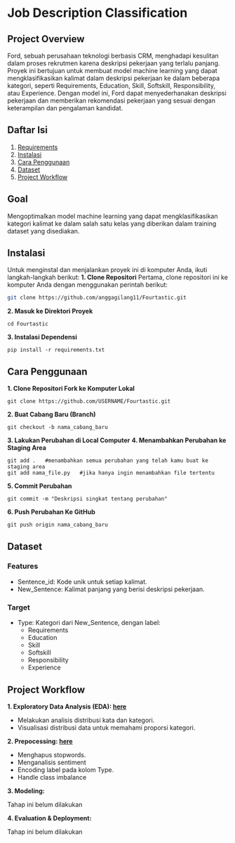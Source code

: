 # Job Description Classification
##  Project Overview
Ford, sebuah perusahaan teknologi berbasis CRM, menghadapi kesulitan dalam proses rekrutmen karena deskripsi pekerjaan yang terlalu panjang. Proyek ini bertujuan untuk membuat model machine learning yang dapat mengklasifikasikan kalimat dalam deskripsi pekerjaan ke dalam beberapa kategori, seperti Requirements, Education, Skill, Softskill, Responsibility, atau Experience. Dengan model ini, Ford dapat menyederhanakan deskripsi pekerjaan dan memberikan rekomendasi pekerjaan yang sesuai dengan keterampilan dan pengalaman kandidat.

## Daftar Isi
1. [Requirements](https://github.com/anggagilang11/Fourtastic/blob/main/requirements.txt)
2. [Instalasi](https://github.com/anggagilang11/Fourtastic?tab=readme-ov-file#instalasi)
3. [Cara Penggunaan](https://github.com/anggagilang11/Fourtastic?tab=readme-ov-file#cara-penggunaan)
4. [Dataset](https://github.com/anggagilang11/Fourtastic/tree/main/Data)
5. [Project Workflow](https://github.com/anggagilang11/Fourtastic?tab=readme-ov-file#project-workflow)

## Goal
Mengoptimalkan model machine learning yang dapat mengklasifikasikan kategori kalimat ke dalam salah satu kelas yang diberikan dalam training dataset yang disediakan.

## Instalasi
Untuk menginstal dan menjalankan proyek ini di komputer Anda, ikuti langkah-langkah berikut:
**1. Clone Repositori**
Pertama, clone repositori ini ke komputer Anda dengan menggunakan perintah berikut:

```bash
git clone https://github.com/anggagilang11/Fourtastic.git
```
**2. Masuk ke Direktori Proyek**
```
cd Fourtastic
```

**3. Instalasi Dependensi**
```
pip install -r requirements.txt
```

## Cara Penggunaan
**1. Clone Repositori Fork ke Komputer Lokal**
```
git clone https://github.com/USERNAME/Fourtastic.git
```
**2. Buat Cabang Baru (Branch)**
```
git checkout -b nama_cabang_baru
```
**3. Lakukan Perubahan di Local Computer**
**4. Menambahkan Perubahan ke Staging Area**
```
git add .   #menambahkan semua perubahan yang telah kamu buat ke staging area
git add nama_file.py   #jika hanya ingin menambahkan file tertentu
```
**5. Commit Perubahan**
```
git commit -m "Deskripsi singkat tentang perubahan"
```
**6. Push Perubahan Ke GitHub**
```
git push origin nama_cabang_baru
```


## Dataset
### Features
- Sentence_id: Kode unik untuk setiap kalimat.
- New_Sentence: Kalimat panjang yang berisi deskripsi pekerjaan.

### Target
- Type: Kategori dari New_Sentence, dengan label:
  - Requirements
  - Education
  - Skill
  - Softskill
  - Responsibility
  - Experience


## Project Workflow
**1. Exploratory Data Analysis (EDA): [here](https://github.com/anggagilang11/Fourtastic/blob/main/EDA_FOURTASTIC.ipynb)**
- Melakukan analisis distribusi kata dan kategori.
- Visualisasi distribusi data untuk memahami proporsi kategori.

**2. Prepocessing: [here](https://github.com/anggagilang11/Fourtastic/blob/main/FOURTASTIC_Stage2.ipynb)**
- Menghapus stopwords.
- Menganalisis sentiment 
- Encoding label pada kolom Type.
- Handle class imbalance


**3. Modeling:**

Tahap ini belum dilakukan


**4. Evaluation & Deployment:**

Tahap ini belum dilakukan